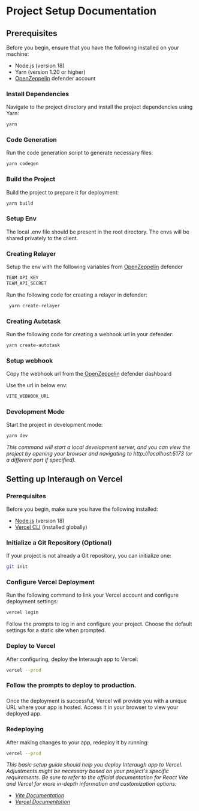 # **Project Setup Documentation**

 


## **Prerequisites**

 

Before you begin, ensure that you have the following installed on your machine:

 * Node.js (version 18)
 * Yarn (version 1.20 or higher)
 * [ OpenZeppelin](https://defender.openzeppelin.com/) defender account

 


### **Install Dependencies**

Navigate to the project directory and install the project dependencies using Yarn:

```bash
yarn
```
 


### **Code Generation**

Run the code generation script to generate necessary files:

 
```bash
yarn codegen
```
 


### **Build the Project**


Build the project to prepare it for deployment:

 
```bash
yarn build
```


### **Setup Env**


The local .env file should be present in the root directory. The envs will be shared privately to the client.

 


### **Creating Relayer**

Setup the env with the following variables from ‎[OpenZeppelin](https://defender.openzeppelin.com/) defender

 
```bash
TEAM_API_KEY
TEAM_API_SECRET
```

Run the following code for creating a relayer in defender:

```bash
 yarn create-relayer
```

 


### **Creating Autotask**
Run the following code for creating a webhook url in your defender:

```bash
yarn create-autotask
```

 


### **Setup webhook**

Copy the webhook url from the[ OpenZeppelin](https://defender.openzeppelin.com/) defender dashboard

Use the url in below env:

 
```bash
VITE_WEBHOOK_URL
```


### **Development Mode**


Start the project in development mode:
 
```bash
yarn dev
 ```


_This command will start a local development server, and you can view the project by opening your browser and navigating to http://localhost:5173 (or a different port if specified)._

 


## **Setting up Interaugh on Vercel**

 


### **Prerequisites**

Before you begin, make sure you have the following installed:



* [Node.js](https://nodejs.org/) (version 18)
* [Vercel CLI](https://vercel.com/docs/cli) (installed globally)

 


### **Initialize a Git Repository (Optional)**

If your project is not already a Git repository, you can initialize one:

 
```bash
git init
```

 


### **Configure Vercel Deployment**

Run the following command to link your Vercel account and configure deployment settings:

 
```bash
vercel login
```

 Follow the prompts to log in and configure your project. Choose the default settings for a static site when prompted.

### **Deploy to Vercel**

After configuring, deploy the Interaugh app to Vercel:

 
```bash
vercel --prod
```

 


### **Follow the prompts to deploy to production.**

 


### 
Once the deployment is successful, Vercel will provide you with a unique URL where your app is hosted. Access it in your browser to view your deployed app.

 


### **Redeploying**

After making changes to your app, redeploy it by running:

 
```bash
vercel --prod
```

 

_This basic setup guide should help you deploy Interaugh app to Vercel. Adjustments might be necessary based on your project's specific requirements. Be sure to refer to the official documentation for React Vite and Vercel for more in-depth information and customization options:_



* _[Vite Documentation](https://vitejs.dev/)_
* _[Vercel Documentation](https://vercel.com/docs)_

 
